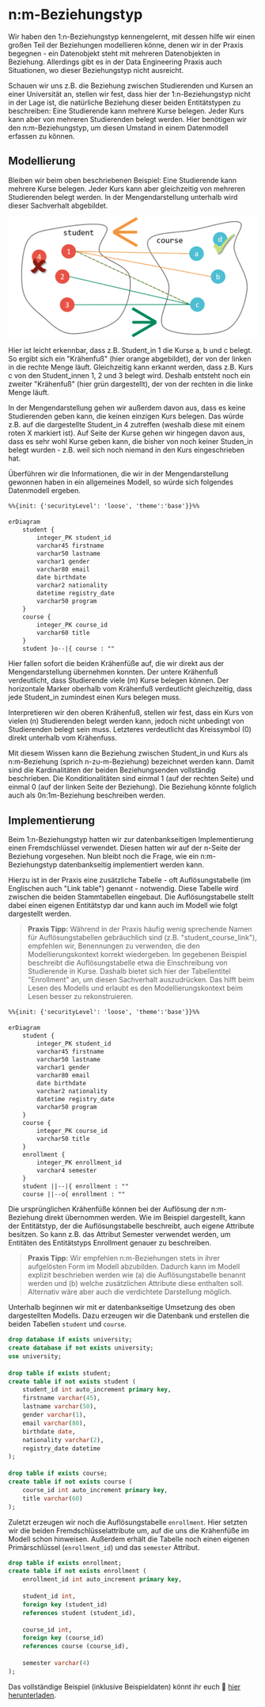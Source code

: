 # n:m-Beziehungstyp

Wir haben den 1:n-Beziehungstyp kennengelernt, mit dessen hilfe wir einen großen Teil der Beziehungen modellieren könne, denen wir in der Praxis begegnen - ein Datenobjekt steht mit mehreren Datenobjekten in Beziehung. Allerdings gibt es in der Data Engineering Praxis auch Situationen, wo dieser Beziehungstyp nicht ausreicht.

Schauen wir uns z.B. die Beziehung zwischen Studierenden und Kursen an einer Universität an, stellen wir fest, dass hier der 1:n-Beziehungstyp nicht in der Lage ist, die natürliche Beziehung dieser beiden Entitätstypen zu beschreiben: Eine Studierende kann mehrere Kurse belegen. Jeder Kurs kann aber von mehreren Studierenden belegt werden. Hier benötigen wir den n:m-Beziehungstyp, um diesen Umstand in einem Datenmodell erfassen zu können.

## Modellierung

Bleiben wir beim oben beschriebenen Beispiel: Eine Studierende kann mehrere Kurse belegen. Jeder Kurs kann aber gleichzeitig von mehreren Studierenden belegt werden. In der Mengendarstellung unterhalb wird dieser Sachverhalt abgebildet.

![Mengendarstellung](../../img/studentcourseset.png)

Hier ist leicht erkennbar, dass z.B. Student_in 1 die Kurse a, b und c belegt. So ergibt sich ein "Krähenfuß" (hier orange abgebildet), der von der linken in die rechte Menge läuft. Gleichzeitig kann erkannt werden, dass z.B. Kurs c von den Student_innen 1, 2 und 3 belegt wird. Deshalb entsteht noch ein zweiter "Krähenfuß" (hier grün dargestellt), der von der rechten in die linke Menge läuft.

In der Mengendarstellung gehen wir außerdem davon aus, dass es keine Studierenden geben kann, die keinen einzigen Kurs belegen. Das würde z.B. auf die dargestellte Student_in 4 zutreffen (weshalb diese mit einem roten X markiert ist). Auf Seite der Kurse gehen wir hingegen davon aus, dass es sehr wohl Kurse geben kann, die bisher von noch keiner Studen_in belegt wurden - z.B. weil sich noch niemand in den Kurs eingeschrieben hat.

Überführen wir die Informationen, die wir in der Mengendarstellung gewonnen haben in ein allgemeines Modell, so würde sich folgendes Datenmodell ergeben.

```mermaid
%%{init: {'securityLevel': 'loose', 'theme':'base'}}%%

erDiagram
    student {
        integer_PK student_id
        varchar45 firstname
        varchar50 lastname
        varchar1 gender
        varchar80 email
        date birthdate
        varchar2 nationality
        datetime registry_date
        varchar50 program
    }
    course {
        integer_PK course_id
        varchar60 title
    }
    student }o--|{ course : ""
```

Hier fallen sofort die beiden Krähenfüße auf, die wir direkt aus der Mengendarstellung übernehmen konnten. Der untere Krähenfuß verdeutlicht, dass Studierende viele (m) Kurse belegen können. Der horizontale Marker oberhalb vom Krähenfuß verdeutlicht gleichzeitig, dass jede Student_in zumindest einen Kurs belegen muss.

Interpretieren wir den oberen Krähenfuß, stellen wir fest, dass ein Kurs von vielen (n) Studierenden belegt werden kann, jedoch nicht unbedingt von Studierenden belegt sein muss. Letzteres verdeutlicht das Kreissymbol (0) direkt unterhalb vom Krähenfuss.

Mit diesem Wissen kann die Beziehung zwischen Student_in und Kurs als n:m-Beziehung (sprich n-zu-m-Beziehung) bezeichnet werden kann. Damit sind die Kardinalitäten der beiden Beziehungsenden vollständig beschrieben. Die Konditionalitäten sind einmal 1 (auf der rechten Seite) und einmal 0 (auf der linken Seite der Beziehung). Die Beziehung könnte folglich auch als 0n:1m-Beziehung beschreiben werden.

## Implementierung

Beim 1:n-Beziehungstyp hatten wir zur datenbankseitigen Implementierung einen Fremdschlüssel verwendet. Diesen hatten wir auf der n-Seite der Beziehung vorgesehen. Nun bleibt noch die Frage, wie ein n:m-Beziehungstyp datenbankseitig implementiert werden kann.

Hierzu ist in der Praxis eine zusätzliche Tabelle - oft Auflösungstabelle (im Englischen auch "Link table") genannt - notwendig. Diese Tabelle wird zwischen die beiden Stammtabellen eingebaut. Die Auflösungstabelle stellt dabei einen eigenen Entitätstyp dar und kann auch im Modell wie folgt dargestellt werden.

>**Praxis Tipp:** Während in der Praxis häufig wenig sprechende Namen für Auflösungstabellen gebräuchlich sind (z.B. "student_course_link"), empfehlen wir, Benennungen zu verwenden, die den Modellierungskontext korrekt wiedergeben. Im gegebenen Beispiel beschreibt die Auflösungstabelle etwa die Einschreibung von Studierende in Kurse. Dashalb bietet sich hier der Tabellentitel "Enrollment" an, um diesen Sachverhalt auszudrücken. Das hilft beim Lesen des Modells und erlaubt es den Modellierungskontext beim Lesen besser zu rekonstruieren.

```mermaid
%%{init: {'securityLevel': 'loose', 'theme':'base'}}%%

erDiagram
    student {
        integer_PK student_id
        varchar45 firstname
        varchar50 lastname
        varchar1 gender
        varchar80 email
        date birthdate
        varchar2 nationality
        datetime registry_date
        varchar50 program
    }
    course {
        integer_PK course_id
        varchar50 title
    }
    enrollment {
        integer_PK enrollment_id
        varchar4 semester
    }
    student ||--|{ enrollment : ""
    course ||--o{ enrollment : ""
```

Die ursprünglichen Krähenfüße können bei der Auflösung der n:m-Beziehung direkt übernommen werden. Wie im Beispiel dargestellt, kann der Entitätstyp, der die Auflösungstabelle beschreibt, auch eigene Attribute besitzen. So kann z.B. das Attribut Semester verwendet werden, um Entitäten des Entitätstyps Enrollment genauer zu beschreiben.

>**Praxis Tipp:** Wir empfehlen n:m-Beziehungen stets in ihrer aufgelösten Form im Modell abzubilden. Dadurch kann im Modell explizit beschrieben werden wie (a) die Auflösungstabelle benannt werden und (b) welche zusätzlichen Attribute diese enthalten soll. Alternativ wäre aber auch die verdichtete Darstellung möglich.

Unterhalb beginnen wir mit er datenbankseitige Umsetzung des oben dargestellten Modells. Dazu erzeugen wir die Datenbank und erstellen die beiden Tabellen `student` und `course`.

``` sql
drop database if exists university;
create database if not exists university;
use university;

drop table if exists student;
create table if not exists student (
    student_id int auto_increment primary key,
    firstname varchar(45),
    lastname varchar(50),
    gender varchar(1),
    email varchar(80),
    birthdate date,
    nationality varchar(2),
    registry_date datetime
);

drop table if exists course;
create table if not exists course (
	course_id int auto_increment primary key,
    title varchar(60)
);
```

Zuletzt erzeugen wir noch die Auflösungstabelle `enrollment`. Hier setzten wir die beiden Fremdschlüsselattribute um, auf die uns die Krähenfüße im Modell schon hinweisen. Außerdem erhält die Tabelle noch einen eigenen Primärschlüssel (`enrollment_id`) und das `semester` Attribut.

```sql hl_lines="5 6 7 9 10 11"
drop table if exists enrollment;
create table if not exists enrollment (
	enrollment_id int auto_increment primary key,

    student_id int,
    foreign key (student_id)
    references student (student_id),

    course_id int,
    foreign key (course_id)
    references course (course_id),

    semester varchar(4)
);
```

Das vollständige Beispiel (inklusive Beispieldaten) könnt ihr euch 📁 [hier herunterladen](../downloads/student_program_course.sql).
